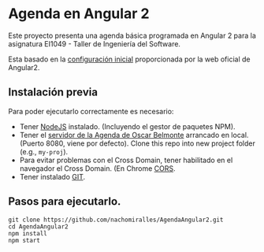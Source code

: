 # Agenda en Angular 2
Este proyecto presenta una agenda básica programada en Angular 2 para la asignatura  EI1049 - Taller de Ingeniería del Software.

Esta basado en la [configuración inicial](https://angular.io/docs/ts/latest/guide/setup.html) proporcionada por la web oficial de Angular2.
## Instalación previa
Para poder ejecutarlo correctamente es necesario:

* Tener [NodeJS](https://nodejs.org/es/) instalado. (Incluyendo el gestor de paquetes NPM).
* Tener el [servidor de la Agenda de Oscar Belmonte](https://github.com/TallerIngenieriaDelSoftware/EjemploREST) arrancado en local. (Puerto 8080, viene por defecto). 
Clone this repo into new project folder (e.g., `my-proj`).
* Para evitar problemas con el Cross Domain, tener habilitado en el navegador el Cross Domain. (En Chrome [CORS](https://chrome.google.com/webstore/detail/allow-control-allow-origi/nlfbmbojpeacfghkpbjhddihlkkiljbi).
* Tener instalado [GIT](https://git-scm.com/).
## Pasos para ejecutarlo.


```shell
git clone https://github.com/nachomiralles/AgendaAngular2.git
cd AgendaAngular2
npm install
npm start
```
